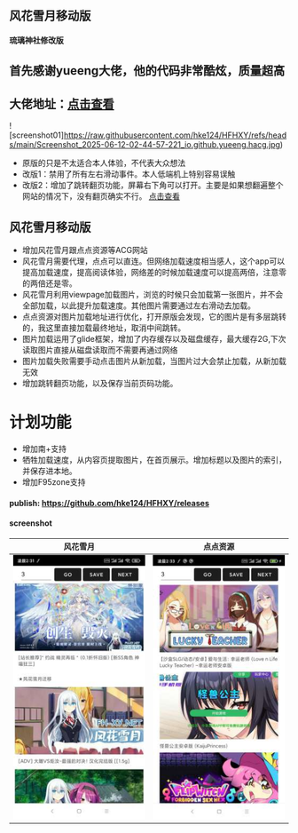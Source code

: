 ## 风花雪月移动版
#### 琉璃神社修改版
## 首先感谢yueeng大佬，他的代码非常酷炫，质量超高
## 大佬地址：[点击查看](https://github.com/yueeng/hacg)
![screenshot01]https://raw.githubusercontent.com/hke124/HFHXY/refs/heads/main/Screenshot_2025-06-12-02-44-57-221_io.github.yueeng.hacg.jpg)
- 原版的只是不太适合本人体验，不代表大众想法
- 改版1：禁用了所有左右滑动事件。本人低端机上特别容易误触
- 改版2：增加了跳转翻页功能，屏幕右下角可以打开。主要是如果想翻遍整个网站的情况下，没有翻页确实不行。
[点击查看](https://github.com/hke124/HFHXY/blob/main/Hacg.apk)

## 风花雪月移动版
- 增加风花雪月跟点点资源等ACG网站
- 风花雪月需要代理，点点可以直连。但网络加载速度相当感人，这个app可以提高加载速度，提高阅读体验，网络差的时候加载速度可以提高两倍，注意零的两倍还是零。
- 风花雪月利用viewpage加载图片，浏览的时候只会加载第一张图片，并不会全部加载，以此提升加载速度。其他图片需要通过左右滑动去加载。
- 点点资源对图片加载地址进行优化，打开原版会发现，它的图片是有多层跳转的，我这里直接加载最终地址，取消中间跳转。
- 图片加载运用了glide框架，增加了内存缓存以及磁盘缓存，最大缓存2G,下次读取图片直接从磁盘读取而不需要再通过网络
- 图片加载失败需要手动点击图片从新加载，当图片过大会禁止加载，从新加载无效
- 增加跳转翻页功能，以及保存当前页码功能。
# 计划功能
- 增加南+支持
- 牺牲加载速度，从内容页提取图片，在首页展示。增加标题以及图片的索引，并保存进本地。
- 增加F95zone支持

#### publish: https://github.com/hke124/HFHXY/releases

#### screenshot
风花雪月 | 点点资源
------------ | ------------- |
![screenshot01](https://raw.githubusercontent.com/hke124/HFHXY/refs/heads/main/Screenshot_2025-06-12-02-31-07-701_com.hke.hfhxy.jpg)|![screenshot02](https://raw.githubusercontent.com/hke124/HFHXY/refs/heads/main/Screenshot_2025-06-12-02-33-42-457_com.hke.hfhxy.jpg)
